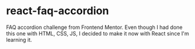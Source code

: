 # react-faq-accordion
FAQ accordion challenge from Frontend Mentor. Even though I had done this one with HTML, CSS, JS, I decided to make it now with React since I'm learning it. 
